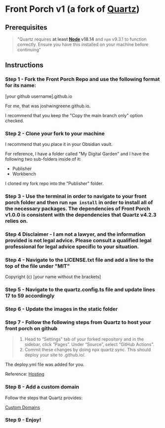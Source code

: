 # Front Porch v1 (a fork of [Quartz](https://quartz.jzhao.xyz/))

## Prerequisites

> "Quartz requires **at least [Node](https://nodejs.org/) v18.14** and `npm` v9.3.1 to function correctly. Ensure you have this installed on your machine before continuing"

## Instructions

### Step 1 - Fork the Front Porch Repo and use the following format for its name:

[your github username].github.io

For me, that was joshwingreene.github.io.

I recommend that you keep the "Copy the main branch only" option checked.

### Step 2 - Clone your fork to your machine

I recommend that you place it in your Obsidian vault.

For reference, I have a folder called "My Digital Garden" and I have the following two sub-folders inside of it:
- Publisher
- Workbench

I cloned my fork repo into the "Publisher" folder.

### Step 3 - Use the terminal in order to navigate to your front porch folder and then run `npm install` in order to install all of the necessary packages. The dependencies of Front Porch v1.0.0 is consistent with the dependencies that Quartz v4.2.3 relies on.

### Step 4 Disclaimer -  I am not a lawyer, and the information provided is not legal advice. Please consult a qualified legal professional for legal advice specific to your situation.

### Step 4 - Navigate to the LICENSE.txt file and add a line to the top of the file under "MIT"

Copyright (c) [your name without the brackets]

### Step 5 - Navigate to the quartz.config.ts file and update lines 17 to 59 accordingly

### Step 6 - Update the images in the static folder

### Step 7 - Follow the following steps from Quartz to host your front porch on github

> 1. Head to “Settings” tab of your forked repository and in the sidebar, click “Pages”. Under “Source”, select “GitHub Actions”.
> 2. Commit these changes by doing npx quartz sync. This should deploy your site to <github-username>.github.io/<repository-name>.

The deploy.yml file was added for you.

Reference: [Hosting](https://quartz.jzhao.xyz/hosting#github-pages)

### Step 8 - Add a custom domain

Follow the steps that Quartz provides:

[Custom Domains](https://quartz.jzhao.xyz/hosting#custom-domain)

### Step 9 - Enjoy!